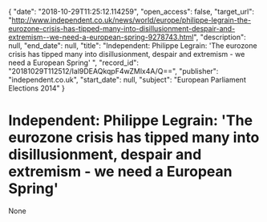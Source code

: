 {
  "date": "2018-10-29T11:25:12.114259", 
  "open_access": false, 
  "target_url": "http://www.independent.co.uk/news/world/europe/philippe-legrain-the-eurozone-crisis-has-tipped-many-into-disillusionment-despair-and-extremism--we-need-a-european-spring-9278743.html", 
  "description": null, 
  "end_date": null, 
  "title": "Independent:  Philippe Legrain: 'The eurozone crisis has tipped many into disillusionment, despair and extremism - we need a European Spring' ", 
  "record_id": "20181029T112512/Ial9DEAQkqpF4wZMlx4A/Q==", 
  "publisher": "independent.co.uk", 
  "start_date": null, 
  "subject": "European Parliament Elections 2014"
}

# Independent:  Philippe Legrain: 'The eurozone crisis has tipped many into disillusionment, despair and extremism - we need a European Spring' 

None